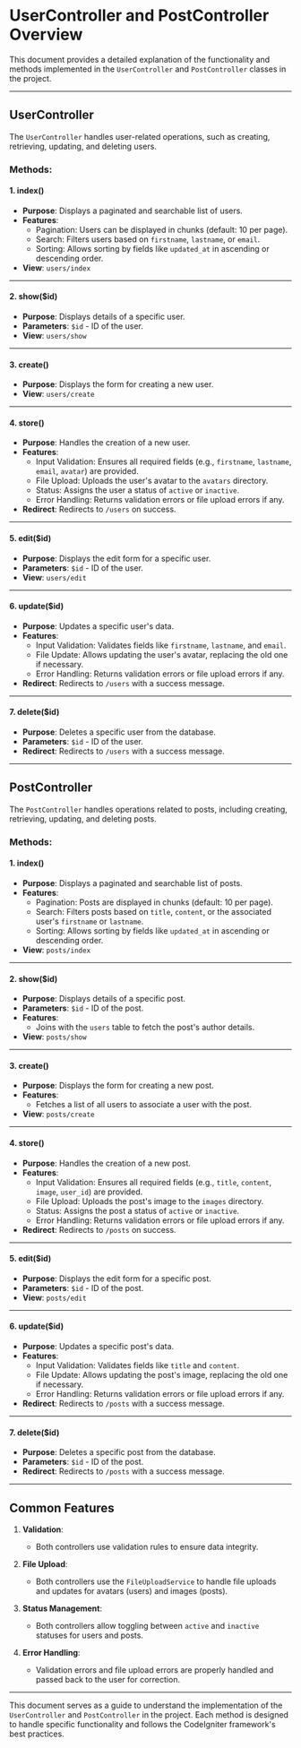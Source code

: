 # UserController and PostController Overview

This document provides a detailed explanation of the functionality and methods implemented in the `UserController` and `PostController` classes in the project.

---

## UserController

The `UserController` handles user-related operations, such as creating, retrieving, updating, and deleting users.

### Methods:

#### 1. **index()**
- **Purpose**: Displays a paginated and searchable list of users.
- **Features**:
  - Pagination: Users can be displayed in chunks (default: 10 per page).
  - Search: Filters users based on `firstname`, `lastname`, or `email`.
  - Sorting: Allows sorting by fields like `updated_at` in ascending or descending order.
- **View**: `users/index`

---

#### 2. **show($id)**
- **Purpose**: Displays details of a specific user.
- **Parameters**: `$id` - ID of the user.
- **View**: `users/show`

---

#### 3. **create()**
- **Purpose**: Displays the form for creating a new user.
- **View**: `users/create`

---

#### 4. **store()**
- **Purpose**: Handles the creation of a new user.
- **Features**:
  - Input Validation: Ensures all required fields (e.g., `firstname`, `lastname`, `email`, `avatar`) are provided.
  - File Upload: Uploads the user's avatar to the `avatars` directory.
  - Status: Assigns the user a status of `active` or `inactive`.
  - Error Handling: Returns validation errors or file upload errors if any.
- **Redirect**: Redirects to `/users` on success.

---

#### 5. **edit($id)**
- **Purpose**: Displays the edit form for a specific user.
- **Parameters**: `$id` - ID of the user.
- **View**: `users/edit`

---

#### 6. **update($id)**
- **Purpose**: Updates a specific user's data.
- **Features**:
  - Input Validation: Validates fields like `firstname`, `lastname`, and `email`.
  - File Update: Allows updating the user's avatar, replacing the old one if necessary.
  - Error Handling: Returns validation errors or file upload errors if any.
- **Redirect**: Redirects to `/users` with a success message.

---

#### 7. **delete($id)**
- **Purpose**: Deletes a specific user from the database.
- **Parameters**: `$id` - ID of the user.
- **Redirect**: Redirects to `/users` with a success message.

---

## PostController

The `PostController` handles operations related to posts, including creating, retrieving, updating, and deleting posts.

### Methods:

#### 1. **index()**
- **Purpose**: Displays a paginated and searchable list of posts.
- **Features**:
  - Pagination: Posts are displayed in chunks (default: 10 per page).
  - Search: Filters posts based on `title`, `content`, or the associated user's `firstname` or `lastname`.
  - Sorting: Allows sorting by fields like `updated_at` in ascending or descending order.
- **View**: `posts/index`

---

#### 2. **show($id)**
- **Purpose**: Displays details of a specific post.
- **Parameters**: `$id` - ID of the post.
- **Features**:
  - Joins with the `users` table to fetch the post's author details.
- **View**: `posts/show`

---

#### 3. **create()**
- **Purpose**: Displays the form for creating a new post.
- **Features**:
  - Fetches a list of all users to associate a user with the post.
- **View**: `posts/create`

---

#### 4. **store()**
- **Purpose**: Handles the creation of a new post.
- **Features**:
  - Input Validation: Ensures all required fields (e.g., `title`, `content`, `image`, `user_id`) are provided.
  - File Upload: Uploads the post's image to the `images` directory.
  - Status: Assigns the post a status of `active` or `inactive`.
  - Error Handling: Returns validation errors or file upload errors if any.
- **Redirect**: Redirects to `/posts` on success.

---

#### 5. **edit($id)**
- **Purpose**: Displays the edit form for a specific post.
- **Parameters**: `$id` - ID of the post.
- **View**: `posts/edit`

---

#### 6. **update($id)**
- **Purpose**: Updates a specific post's data.
- **Features**:
  - Input Validation: Validates fields like `title` and `content`.
  - File Update: Allows updating the post's image, replacing the old one if necessary.
  - Error Handling: Returns validation errors or file upload errors if any.
- **Redirect**: Redirects to `/posts` with a success message.

---

#### 7. **delete($id)**
- **Purpose**: Deletes a specific post from the database.
- **Parameters**: `$id` - ID of the post.
- **Redirect**: Redirects to `/posts` with a success message.

---

## Common Features

1. **Validation**:
   - Both controllers use validation rules to ensure data integrity.

2. **File Upload**:
   - Both controllers use the `FileUploadService` to handle file uploads and updates for avatars (users) and images (posts).

3. **Status Management**:
   - Both controllers allow toggling between `active` and `inactive` statuses for users and posts.

4. **Error Handling**:
   - Validation errors and file upload errors are properly handled and passed back to the user for correction.

---

This document serves as a guide to understand the implementation of the `UserController` and `PostController` in the project. Each method is designed to handle specific functionality and follows the CodeIgniter framework's best practices.